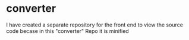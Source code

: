 # converter
I have created a separate repository for the front end to view the source code becase in this "converter" Repo it is minified 
